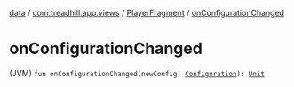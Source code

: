 [data](../../index.md) / [com.treadhill.app.views](../index.md) / [PlayerFragment](index.md) / [onConfigurationChanged](./on-configuration-changed.md)

# onConfigurationChanged

(JVM) `fun onConfigurationChanged(newConfig: `[`Configuration`](https://developer.android.com/reference/android/content/res/Configuration.html)`): `[`Unit`](https://kotlinlang.org/api/latest/jvm/stdlib/kotlin/-unit/index.html)